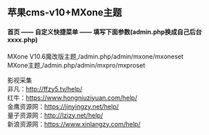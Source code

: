 ## 苹果cms-v10+MXone主题
#### 首页 —— 自定义快捷菜单 —— 填写下面参数(admin.php换成自己后台xxxx.php)
MXone V10.6魔改版主题,/admin.php/admin/mxone/mxoneset    </br>
MXone主题,/admin.php/admin/mxpro/mxproset

影视采集    </br>
非凡：http://ffzy5.tv/help/    </br>
红牛：https://www.hongniuziyuan.com/help/    </br>
金鹰资源网：https://jinyingzy.net/help/    </br>
量子资源网：http://lzizy.net/help/    </br>
新浪资源网：https://www.xinlangzy.com/help/    </br>
